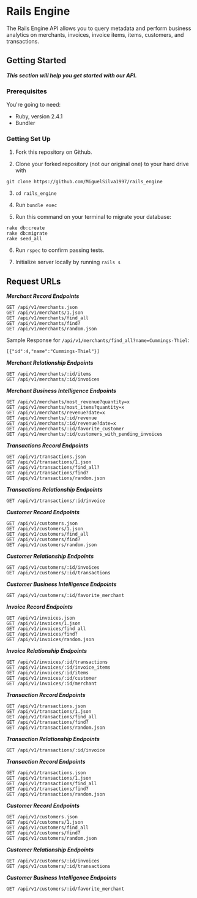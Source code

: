 # Rails Engine

The Rails Engine API allows you to query metadata and perform business analytics on merchants, invoices, invoice items, items, customers, and transactions.

## Getting Started
<b><i>This section will help you get started with our API.</i></b>

### Prerequisites

You're going to need:
  * Ruby, version 2.4.1
  * Bundler

### Getting Set Up

1. Fork this repository on Github.

2. Clone your forked repository (not our original one) to your hard drive with

```
git clone https://github.com/MiguelSilva1997/rails_engine
```
3. `cd rails_engine`

4. Run `bundle exec`

5. Run this command on your terminal to migrate your database:
```
rake db:create
rake db:migrate
rake seed_all
```

6. Run `rspec` to confirm passing tests.

7. Initialize server locally by running `rails s`

## Request URLs

<b><i>Merchant Record Endpoints</i></b>

```
GET /api/v1/merchants.json
GET /api/v1/merchants/1.json
GET /api/v1/merchants/find_all
GET /api/v1/merchants/find?
GET /api/v1/merchants/random.json
```

Sample Response for `/api/v1/merchants/find_all?name=Cummings-Thiel`:

```
[{"id":4,"name":"Cummings-Thiel"}]
```

<b><i>Merchant Relationship Endpoints</i></b>

```
GET /api/v1/merchants/:id/items
GET /api/v1/merchants/:id/invoices
```

<b><i>Merchant Business Intelligence Endpoints</i></b>

```
GET /api/v1/merchants/most_revenue?quantity=x
GET /api/v1/merchants/most_items?quantity=x
GET /api/v1/merchants/revenue?date=x
GET /api/v1/merchants/:id/revenue
GET /api/v1/merchants/:id/revenue?date=x
GET /api/v1/merchants/:id/favorite_customer
GET /api/v1/merchants/:id/customers_with_pending_invoices
```

<b><i>Transactions Record Endpoints</i></b>

```
GET /api/v1/transactions.json
GET /api/v1/transactions/1.json
GET /api/v1/transactions/find_all?
GET /api/v1/transactions/find?
GET /api/v1/transactions/random.json
```

<b><i>Transactions Relationship Endpoints</i></b>

```
GET /api/v1/transactions/:id/invoice
```

<b><i>Customer Record Endpoints</i></b>

```
GET /api/v1/customers.json
GET /api/v1/customers/1.json
GET /api/v1/customers/find_all
GET /api/v1/customers/find?
GET /api/v1/customers/random.json
```

<b><i>Customer Relationship Endpoints</i></b>

```
GET /api/v1/customers/:id/invoices
GET /api/v1/customers/:id/transactions
```

<b><i>Customer Business Intelligence Endpoints</i></b>

```
GET /api/v1/customers/:id/favorite_merchant
```

<b><i>Invoice Record Endpoints</i></b>

```
GET /api/v1/invoices.json
GET /api/v1/invoices/1.json
GET /api/v1/invoices/find_all
GET /api/v1/invoices/find?
GET /api/v1/invoices/random.json
```

<b><i>Invoice Relationship Endpoints</i></b>

```
GET /api/v1/invoices/:id/transactions
GET /api/v1/invoices/:id/invoice_items
GET /api/v1/invoices/:id/items
GET /api/v1/invoices/:id/customer
GET /api/v1/invoices/:id/merchant
```

<b><i>Transaction Record Endpoints</i></b>

```
GET /api/v1/transactions.json
GET /api/v1/transactions/1.json
GET /api/v1/transactions/find_all
GET /api/v1/transactions/find?
GET /api/v1/transactions/random.json
```

<b><i>Transaction Relationship Endpoints</i></b>

```
GET /api/v1/transactions/:id/invoice
```

<b><i>Transaction Record Endpoints</i></b>

```
GET /api/v1/transactions.json
GET /api/v1/transactions/1.json
GET /api/v1/transactions/find_all
GET /api/v1/transactions/find?
GET /api/v1/transactions/random.json
```

<b><i>Customer Record Endpoints</i></b>

```
GET /api/v1/customers.json
GET /api/v1/customers/1.json
GET /api/v1/customers/find_all
GET /api/v1/customers/find?
GET /api/v1/customers/random.json
```

<b><i>Customer Relationship Endpoints</i></b>

```
GET /api/v1/customers/:id/invoices
GET /api/v1/customers/:id/transactions
```

<b><i>Customer Business Intelligence Endpoints</i></b>

```
GET /api/v1/customers/:id/favorite_merchant
```
